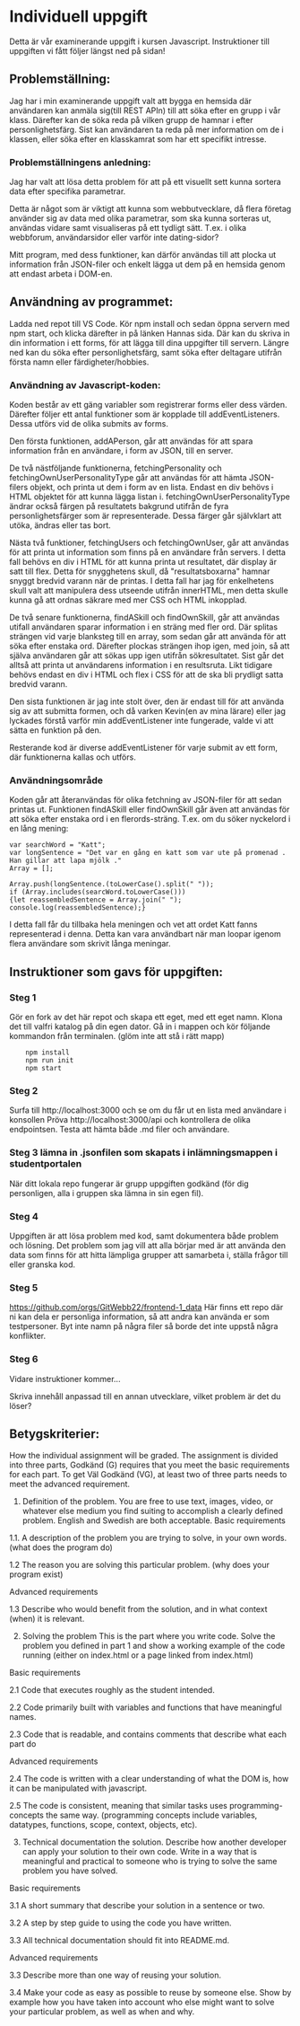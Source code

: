 # Individuell uppgift
Detta är vår examinerande uppgift i kursen Javascript. Instruktioner till uppgiften vi fått följer längst ned på sidan!

## Problemställning:
Jag har i min examinerande uppgift valt att bygga en hemsida där användaren kan anmäla sig(till REST APIn) till att söka efter en grupp i vår klass. Därefter kan de söka reda på vilken grupp de hamnar i efter personlighetsfärg. Sist kan användaren ta reda på mer information om de i klassen, eller söka efter en klasskamrat som har ett specifikt intresse.

### Problemställningens anledning:
Jag har valt att lösa detta problem för att på ett visuellt sett kunna sortera data efter specifika parametrar.

 Detta är något som är viktigt att kunna som webbutvecklare, då flera företag använder sig av data med olika parametrar, som ska kunna sorteras ut, användas vidare samt visualiseras på ett tydligt sätt. T.ex. i olika webbforum, användarsidor eller varför inte dating-sidor?

 Mitt program, med dess funktioner, kan därför användas till att plocka ut information från JSON-filer och enkelt lägga ut dem på en hemsida genom att endast arbeta i DOM-en. 

## Användning av programmet:
Ladda ned repot till VS Code. Kör npm install och sedan öppna servern med npm start, och klicka därefter in på länken Hannas sida. Där kan du skriva in din information i ett forms, för att lägga till dina uppgifter till servern.
Längre ned kan du söka efter personlighetsfärg, samt söka efter deltagare utifrån första namn eller färdigheter/hobbies.

### Användning av Javascript-koden:

Koden består av ett gäng variabler som registrerar forms eller dess värden. Därefter följer ett antal funktioner som är kopplade till addEventListeners. Dessa utförs vid de olika submits av forms.

Den första funktionen, addAPerson, går att användas för att spara information från en användare, i form av JSON, till en server.

De två nästföljande funktionerna, fetchingPersonality och fetchingOwnUserPersonalityType går att användas för att hämta JSON-filers objekt, och printa ut dem i form av en lista. Endast en div behövs i HTML objektet för att kunna lägga listan i. fetchingOwnUserPersonalityType ändrar också färgen på resultatets bakgrund utifrån de fyra personlighetsfärger som är representerade. Dessa färger går självklart att utöka, ändras eller tas bort.

Nästa två funktioner, fetchingUsers och fetchingOwnUser, går att användas för att printa ut information som finns på en användare från servers. I detta fall behövs en div i HTML för att kunna printa ut resultatet, där display är satt till flex. Detta för snygghetens skull, då "resultatsboxarna" hamnar snyggt bredvid varann när de printas.
 I detta fall har jag för enkelhetens skull valt att manipulera dess utseende utifrån innerHTML, men detta skulle kunna gå att ordnas säkrare med mer CSS och HTML inkopplad. 

De två senare funktionerna, findASkill och findOwnSkill, går att användas utifall användaren sparar information i en sträng med fler ord. Där splitas strängen vid varje blanksteg till en array, som sedan går att använda för att söka efter enstaka ord. Därefter plockas strängen ihop igen, med join, så att själva användaren går att sökas upp igen utifrån sökresultatet. Sist går det alltså att printa ut användarens information i en resultsruta. Likt tidigare behövs endast en div i HTML och flex i CSS för att de ska bli prydligt satta bredvid varann.

Den sista funktionen är jag inte stolt över, den är endast till för att använda sig av att submitta formen, och då varken Kevin(en av mina lärare) eller jag lyckades förstå varför min addEventListener inte fungerade, valde vi att sätta en funktion på den.

Resterande kod är diverse addEventListener för varje submit av ett form, där funktionerna kallas och utförs.

### Användningsområde

Koden går att återanvändas för olika fetchning av JSON-filer för att sedan printas ut. Funktionen findASkill eller findOwnSkill går även att användas för att söka efter enstaka ord i en flerords-sträng.
T.ex. om du söker nyckelord i en lång mening:
```
var searchWord = "Katt";
var longSentence = "Det var en gång en katt som var ute på promenad . Han gillar att lapa mjölk ."
Array = [];

Array.push(longSentence.(toLowerCase().split(" "));
if (Array.includes(searcWord.toLowerCase()))
{let reassembledSentence = Array.join(" "); 
console.log(reassembledSentence);}
```
I detta fall får du tillbaka hela meningen och vet att ordet Katt fanns representerad i denna. Detta kan vara användbart när man loopar igenom flera användare som skrivit långa meningar.


## Instruktioner som gavs för uppgiften:
### Steg 1
Gör en fork av det här repot och skapa ett eget, med ett eget namn.
Klona det till valfri katalog på din egen dator. Gå in i mappen och kör följande kommandon från terminalen.
(glöm inte att stå i rätt mapp)
```
    npm install
    npm run init
    npm start
```

### Steg 2
Surfa till http://localhost:3000 och se om du får ut en lista med användare i konsollen
Pröva http://localhost:3000/api och kontrollera de olika endpointsen. Testa att hämta både .md filer och användare.

### Steg 3 lämna in .jsonfilen som skapats i inlämningsmappen i studentportalen
När ditt lokala repo fungerar är grupp uppgiften godkänd (för dig personligen, alla i gruppen ska lämna in sin egen fil).

### Steg 4
Uppgiften är att lösa problem med kod, samt dokumentera både problem och lösning.
Det problem som jag vill att alla börjar med är att använda den data som finns för att hitta lämpliga grupper att samarbeta i, ställa frågor till eller granska kod.

### Steg 5
https://github.com/orgs/GitWebb22/frontend-1_data
Här finns ett repo där ni kan dela er personliga information, så att andra kan använda er som testpersoner. Byt inte namn på några filer så borde det inte uppstå några konflikter.

### Steg 6
Vidare instruktioner kommer...

Skriva innehåll anpassad till en annan utvecklare, vilket problem är det du löser?

## Betygskriterier:
How the individual assignment will be graded.
The assignment is divided into three parts, Godkänd (G) requires that
you meet the basic requirements for each part. To get Väl Godkänd (VG),
at least two of three parts needs to meet the advanced requirement.
1. Definition of the problem.
You are free to use text, images, video, or whatever else medium you
find suiting to accomplish a clearly defined problem. English and
Swedish are both acceptable.
Basic requirements


1.1. A description of the problem you are trying to solve, in your
own words. (what does the program do)


1.2 The reason you are solving this particular problem. (why does
your program exist)


Advanced requirements


1.3 Describe who would benefit from the solution, and in what
context (when) it is relevant.


2. Solving the problem
This is the part where you write code. Solve the problem you defined in
part 1 and show a working example of the code running (either on
index.html or a page linked from index.html)

Basic requirements


2.1 Code that executes roughly as the student intended.

2.2 Code primarily built with variables and functions that have
meaningful names.

2.3 Code that is readable, and contains comments that describe what
each part do

Advanced requirements

2.4 The code is written with a clear understanding of what the
DOM is, how it can be manipulated with javascript.

2.5 The code is consistent, meaning that similar tasks uses
programming-concepts the same way. (programming concepts include
variables, datatypes, functions, scope, context, objects, etc).

3. Technical documentation the solution.
Describe how another developer can apply your solution to their own
code. Write in a way that is meaningful and practical to someone who is
trying to solve the same problem you have solved.

Basic requirements

3.1 A short summary that describe your solution in a sentence or
two.

3.2 A step by step guide to using the code you have written.

3.3 All technical documentation should fit into README.md.

Advanced requirements

3.3 Describe more than one way of reusing your solution.

3.4 Make your code as easy as possible to reuse by someone else.
Show by example how you have taken into account who else might
want to solve your particular problem, as well as when and why.
